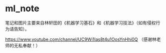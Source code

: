 # ml_note

笔记和图片主要来自林轩田的《机器学习基石》和《机器学习技法》（如有侵权行为请告知）。

https://www.youtube.com/channel/UC9Wi1Ias8t4u1OosYnHhi0Q （感谢林老师的无私奉献！）